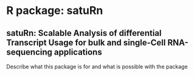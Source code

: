 # R package: satuRn

## satuRn: Scalable Analysis of differential Transcript Usage for bulk and single-Cell RNA-sequencing applications

Describe what this package is for and what is possible with the package